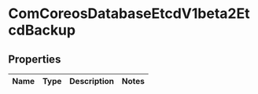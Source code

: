 
# ComCoreosDatabaseEtcdV1beta2EtcdBackup

## Properties
Name | Type | Description | Notes
------------ | ------------- | ------------- | -------------



